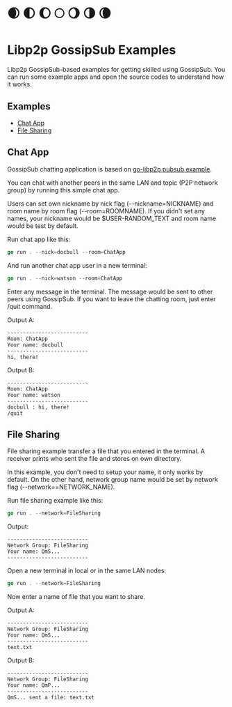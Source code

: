 # 🌒  🌓  🌔  🌕  🌖  🌗  🌘 

# Libp2p GossipSub Examples

Libp2p GossipSub-based examples for getting skilled using GossipSub. You can run some example apps and open the source codes to understand how it works.

## Examples

- [Chat App](#chat-app)
- [File Sharing](#file-sharing)

## Chat App

GossipSub chatting application is based on [go-libp2p pubsub example](https://github.com/libp2p/go-libp2p/tree/master/examples/pubsub).

You can chat with another peers in the same LAN and topic (P2P network group) by running this simple chat app.

Users can set own nickname by nick flag (--nickname=NICKNAME) and room name by room flag (--room=ROOMNAME). If you didn't set any names, your nickname would be $USER-RANDOM_TEXT and room name would be test by default.

Run chat app like this:

```go
go run . --nick=docbull --room=ChatApp
```

And run another chat app user in a new terminal:

```go
go run . --nick=watson --room=ChatApp
```

Enter any message in the terminal. The message would be sent to other peers using GossipSub. If you want to leave the chatting room, just enter /quit command.

Output A:
```console
--------------------------
Room: ChatApp
Your name: docbull
--------------------------
hi, there!
```

Output B:
```console
--------------------------
Room: ChatApp
Your name: watson
--------------------------
docbull : hi, there!
/quit
```

## File Sharing

File sharing example transfer a file that you entered in the terminal. A receiver prints who sent the file and stores on own directory.

In this example, you don't need to setup your name, it only works by default. On the other hand, network group name would be set by network flag (--network==NETWORK_NAME).

Run file sharing example like this:

```go
go run . --network=FileSharing
```

Output:
```console
--------------------------
Network Group: FileSharing
Your name: QmS...
--------------------------
```

Open a new terminal in local or in the same LAN nodes:

```go
go run . --network=FileSharing
```

Now enter a name of file that you want to share.

Output A:
```console
--------------------------
Network Group: FileSharing
Your name: QmS...
--------------------------
text.txt
```

Output B:
```console
--------------------------
Network Group: FileSharing
Your name: QmP...
--------------------------
QmS... sent a file: text.txt
```
